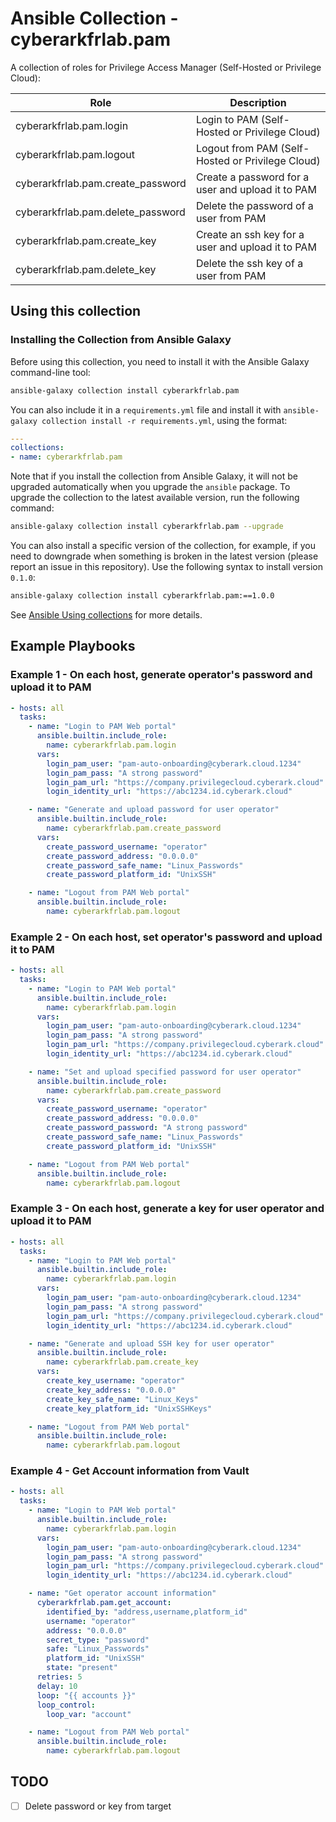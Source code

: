 # Ansible Collection - cyberarkfrlab.pam

A collection of roles for Privilege Access Manager (Self-Hosted or Privilege Cloud):

| Role                              | Description                                       |
|-----------------------------------|---------------------------------------------------|
| cyberarkfrlab.pam.login           | Login to PAM (Self-Hosted or Privilege Cloud)     |
| cyberarkfrlab.pam.logout          | Logout from PAM (Self-Hosted or Privilege Cloud)  |
| cyberarkfrlab.pam.create_password | Create a password for a user and upload it to PAM |
| cyberarkfrlab.pam.delete_password | Delete the password of a user from PAM            |
| cyberarkfrlab.pam.create_key      | Create an ssh key for a user and upload it to PAM |
| cyberarkfrlab.pam.delete_key      | Delete the ssh key of a user from PAM             |

## Using this collection

### Installing the Collection from Ansible Galaxy

Before using this collection, you need to install it with the Ansible Galaxy command-line tool:
```bash
ansible-galaxy collection install cyberarkfrlab.pam
```

You can also include it in a `requirements.yml` file and install it with `ansible-galaxy collection install -r requirements.yml`, using the format:
```yaml
---
collections:
- name: cyberarkfrlab.pam
```

Note that if you install the collection from Ansible Galaxy, it will not be upgraded automatically when you upgrade the `ansible` package. To upgrade the collection to the latest available version, run the following command:
```bash
ansible-galaxy collection install cyberarkfrlab.pam --upgrade
```

You can also install a specific version of the collection, for example, if you need to downgrade when something is broken in the latest version (please report an issue in this repository). Use the following syntax to install version `0.1.0`:

```bash
ansible-galaxy collection install cyberarkfrlab.pam:==1.0.0
```

See [Ansible Using collections](https://docs.ansible.com/ansible/devel/user_guide/collections_using.html) for more details.

## Example Playbooks

### Example 1 - On each host, generate operator's password and upload it to PAM
```yaml
- hosts: all
  tasks:
    - name: "Login to PAM Web portal"
      ansible.builtin.include_role:
        name: cyberarkfrlab.pam.login
      vars:
        login_pam_user: "pam-auto-onboarding@cyberark.cloud.1234"
        login_pam_pass: "A strong password"
        login_pam_url: "https://company.privilegecloud.cyberark.cloud"
        login_identity_url: "https://abc1234.id.cyberark.cloud"

    - name: "Generate and upload password for user operator"
      ansible.builtin.include_role:
        name: cyberarkfrlab.pam.create_password
      vars:
        create_password_username: "operator"
        create_password_address: "0.0.0.0"
        create_password_safe_name: "Linux_Passwords"
        create_password_platform_id: "UnixSSH"

    - name: "Logout from PAM Web portal"
      ansible.builtin.include_role:
        name: cyberarkfrlab.pam.logout
```

### Example 2 - On each host, set operator's password and upload it to PAM
```yaml
- hosts: all
  tasks:
    - name: "Login to PAM Web portal"
      ansible.builtin.include_role:
        name: cyberarkfrlab.pam.login
      vars:
        login_pam_user: "pam-auto-onboarding@cyberark.cloud.1234"
        login_pam_pass: "A strong password"
        login_pam_url: "https://company.privilegecloud.cyberark.cloud"
        login_identity_url: "https://abc1234.id.cyberark.cloud"

    - name: "Set and upload specified password for user operator"
      ansible.builtin.include_role:
        name: cyberarkfrlab.pam.create_password
      vars:
        create_password_username: "operator"
        create_password_address: "0.0.0.0"
        create_password_password: "A strong password"
        create_password_safe_name: "Linux_Passwords"
        create_password_platform_id: "UnixSSH"

    - name: "Logout from PAM Web portal"
      ansible.builtin.include_role:
        name: cyberarkfrlab.pam.logout
```

### Example 3 - On each host, generate a key for user operator and upload it to PAM
```yaml
- hosts: all
  tasks:
    - name: "Login to PAM Web portal"
      ansible.builtin.include_role:
        name: cyberarkfrlab.pam.login
      vars:
        login_pam_user: "pam-auto-onboarding@cyberark.cloud.1234"
        login_pam_pass: "A strong password"
        login_pam_url: "https://company.privilegecloud.cyberark.cloud"
        login_identity_url: "https://abc1234.id.cyberark.cloud"

    - name: "Generate and upload SSH key for user operator"
      ansible.builtin.include_role:
        name: cyberarkfrlab.pam.create_key
      vars:
        create_key_username: "operator"
        create_key_address: "0.0.0.0"
        create_key_safe_name: "Linux_Keys"
        create_key_platform_id: "UnixSSHKeys"

    - name: "Logout from PAM Web portal"
      ansible.builtin.include_role:
        name: cyberarkfrlab.pam.logout
```

### Example 4 - Get Account information from Vault
```yaml
- hosts: all
  tasks:
    - name: "Login to PAM Web portal"
      ansible.builtin.include_role:
        name: cyberarkfrlab.pam.login
      vars:
        login_pam_user: "pam-auto-onboarding@cyberark.cloud.1234"
        login_pam_pass: "A strong password"
        login_pam_url: "https://company.privilegecloud.cyberark.cloud"
        login_identity_url: "https://abc1234.id.cyberark.cloud"

    - name: "Get operator account information"
      cyberarkfrlab.pam.get_account:
        identified_by: "address,username,platform_id"
        username: "operator"
        address: "0.0.0.0"
        secret_type: "password"
        safe: "Linux_Passwords"
        platform_id: "UnixSSH"
        state: "present"
      retries: 5
      delay: 10
      loop: "{{ accounts }}"
      loop_control:
        loop_var: "account"

    - name: "Logout from PAM Web portal"
      ansible.builtin.include_role:
        name: cyberarkfrlab.pam.logout
```

## TODO
 - [ ] Delete password or key from target